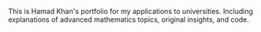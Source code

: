 This is Hamad Khan's portfolio for my applications to universities. Including explanations of advanced mathematics topics, original insights, and code. 
